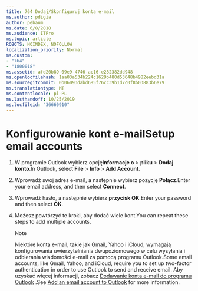```yaml
---
title: 764 Dodaj/Skonfiguruj konta e-mail
ms.author: pdigia
author: pebaum
ms.date: 6/8/2018
ms.audience: ITPro
ms.topic: article
ROBOTS: NOINDEX, NOFOLLOW
localization_priority: Normal
ms.custom:
- "764"
- "1800018"
ms.assetid: afd20b89-09e9-4746-ac16-e282382dd948
ms.openlocfilehash: 1aa03a534b224c1629b480d53648b4982eebd31a
ms.sourcegitcommit: 0b06093dabd685f76cc39b1d7c0f8b03883b6e79
ms.translationtype: MT
ms.contentlocale: pl-PL
ms.lasthandoff: 10/25/2019
ms.locfileid: "36660910"
---
```

# <a name="setup-email-accounts"></a><span data-ttu-id="9a230-102">Konfigurowanie kont e-mail</span><span class="sxs-lookup"><span data-stu-id="9a230-102">Setup email accounts</span></span>

1. <span data-ttu-id="9a230-103">W programie Outlook wybierz opcję**Informacje o** >  **pliku** > **Dodaj konto**.</span><span class="sxs-lookup"><span data-stu-id="9a230-103">In Outlook, select **File** > **Info** > **Add Account**.</span></span>

2. <span data-ttu-id="9a230-104">Wprowadź swój adres e-mail, a następnie wybierz pozycję **Połącz**.</span><span class="sxs-lookup"><span data-stu-id="9a230-104">Enter your email address, and then select **Connect**.</span></span>

3. <span data-ttu-id="9a230-105">Wprowadź hasło, a następnie wybierz **przycisk OK**.</span><span class="sxs-lookup"><span data-stu-id="9a230-105">Enter your password and then select **OK**.</span></span>

4. <span data-ttu-id="9a230-106">Możesz powtórzyć te kroki, aby dodać wiele kont.</span><span class="sxs-lookup"><span data-stu-id="9a230-106">You can repeat these steps to add multiple accounts.</span></span>

    > [!NOTE]
    > <span data-ttu-id="9a230-107">Niektóre konta e-mail, takie jak Gmail, Yahoo i iCloud, wymagają konfigurowania uwierzytelniania dwupoziomowego w celu wysyłania i odbierania wiadomości e-mail za pomocą programu Outlook.</span><span class="sxs-lookup"><span data-stu-id="9a230-107">Some email accounts, like Gmail, Yahoo, and iCloud, require you to set up two-factor authentication in order to use Outlook to send and receive email.</span></span> <span data-ttu-id="9a230-108">Aby uzyskać więcej informacji, zobacz [Dodawanie konta e-mail do programu Outlook](https://support.office.com/article/6e27792a-9267-4aa4-8bb6-c84ef146101b.aspx) .</span><span class="sxs-lookup"><span data-stu-id="9a230-108">See [Add an email account to Outlook](https://support.office.com/article/6e27792a-9267-4aa4-8bb6-c84ef146101b.aspx) for more information.</span></span>
  